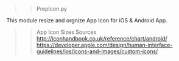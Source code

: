>> PrepIcon.py 

This module resize and orgnize App Icon for iOS & Android App. 





 


>> App Icon Sizes Sources 
>> http://iconhandbook.co.uk/reference/chart/android/
>> https://developer.apple.com/design/human-interface-guidelines/ios/icons-and-images/custom-icons/
